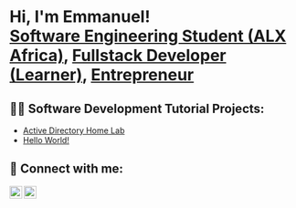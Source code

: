 <h1>Hi, I'm Emmanuel! <br/><a href="https://sites.google.com/view/emmanuelktettey/home?authuser=0">Software Engineering Student (ALX Africa)</a>, <a href="https://github.com/anuelt2/anuelt2">Fullstack Developer (Learner)</a>, <a href="https://www.linkedin.com/in/emmanuel-tettey-bb656628/">Entrepreneur</a></h1>

<h2>👨‍💻 Software Development Tutorial Projects:</h2>

- [Active Directory Home Lab](https://github.com/anuelt2/ActiveDirectoryLab)
- [Hello World!](https://github.com/anuelt2/ActiveDirectoryLab)


<h2> 🤳 Connect with me:</h2>

[<img align="left" alt="Emmanuel | Twitter" width="22px" src="https://cdn.jsdelivr.net/npm/simple-icons@v3/icons/twitter.svg" />][twitter]
[<img align="left" alt="Emmanuel | LinkedIn" width="22px" src="https://cdn.jsdelivr.net/npm/simple-icons@v3/icons/linkedin.svg" />][linkedin]


[twitter]: https://twitter.com/Emmlkt
[youtube]: https://www.youtube.com/c/joshmadakor
[instagram]: https://www.instagram.com/joshmadakor/
[linkedin]: https://www.linkedin.com/in/emmanuel-tettey-bb656628/

<!--
**joshmadakor1/joshmadakor1** is a ✨ _special_ ✨ repository because its `README.md` (this file) appears on your GitHub profile.

Here are some ideas to get you started:

- 🔭 I’m currently working on ...
- 🌱 I’m currently learning ...
- 👯 I’m looking to collaborate on ...
- 🤔 I’m looking for help with ...
- 💬 Ask me about ...
- 📫 How to reach me: ...
- 😄 Pronouns: ...
- ⚡ Fun fact: ...
-->
